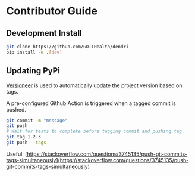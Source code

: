 # Contributor Guide

## Development Install

```bash
git clone https://github.com/GDITHealth/dendri
pip install -e .[dev]
```

## Updating PyPi

[Versioneer](https://github.com/python-versioneer/python-versioneer) is used to automatically update the project version based on tags.

A pre-configured Github Action is triggered when a tagged commit is pushed.

```bash
git commit -m "message"
git push
# Wait for tests to complete before tagging commit and pushing tag.
git tag 1.2.3
git push --tags
```

Useful: [https://stackoverflow.com/questions/3745135/push-git-commits-tags-simultaneously](https://stackoverflow.com/questions/3745135/push-git-commits-tags-simultaneously)
